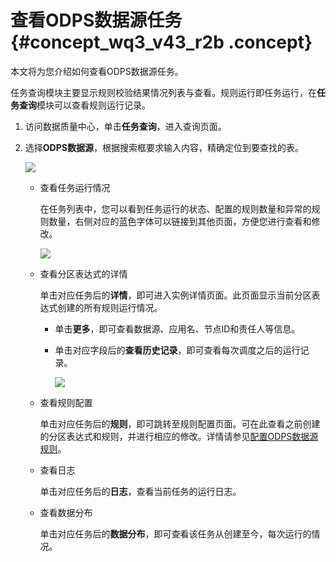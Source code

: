 # 查看ODPS数据源任务 {#concept_wq3_v43_r2b .concept}

本文将为您介绍如何查看ODPS数据源任务。

任务查询模块主要显示规则校验结果情况列表与查看。规则运行即任务运行，在**任务查询**模块可以查看规则运行记录。

1.  访问数据质量中心，单击**任务查询**，进入查询页面。
2.  选择**ODPS数据源**，根据搜索框要求输入内容，精确定位到要查找的表。

    ![](http://static-aliyun-doc.oss-cn-hangzhou.aliyuncs.com/assets/img/16399/15408929608828_zh-CN.png)

    -   查看任务运行情况

        在任务列表中，您可以看到任务运行的状态、配置的规则数量和异常的规则数量，右侧对应的蓝色字体可以链接到其他页面，方便您进行查看和修改。

        ![](http://static-aliyun-doc.oss-cn-hangzhou.aliyuncs.com/assets/img/16399/15408929608830_zh-CN.png)

    -   查看分区表达式的详情

        单击对应任务后的**详情**，即可进入实例详情页面。此页面显示当前分区表达式创建的所有规则运行情况。

        -   单击**更多**，即可查看数据源、应用名、节点ID和责任人等信息。
        -   单击对应字段后的**查看历史记录**，即可查看每次调度之后的运行记录。

            ![](http://static-aliyun-doc.oss-cn-hangzhou.aliyuncs.com/assets/img/16399/15408929608832_zh-CN.png)

    -   查看规则配置

        单击对应任务后的**规则**，即可跳转至规则配置页面。可在此查看之前创建的分区表达式和规则，并进行相应的修改。详情请参见[配置ODPS数据源规则](intl.zh-CN/使用指南/数据质量/规则配置/配置ODPS数据源规则.md#)。

    -   查看日志

        单击对应任务后的**日志**，查看当前任务的运行日志。

    -   查看数据分布

        单击对应任务后的**数据分布**，即可查看该任务从创建至今，每次运行的情况。


